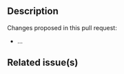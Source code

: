 <!-- Thank you for your contribution. Before you submit the pull request:
1. Follow contributing guidelines, templates, the recommended Git workflow, and any related documentation.
2. Test your changes and attach their results to the pull request.
3. Update the relevant documentation.
-->

## Description

Changes proposed in this pull request:

- ...

## Related issue(s)

<!-- If you refer to a particular issue, provide its number. 
To close the issue after the pull request merge, use `Resolves #123` or `Fixes #123`.
Otherwise, use `See also #123` or just `#123`. -->
